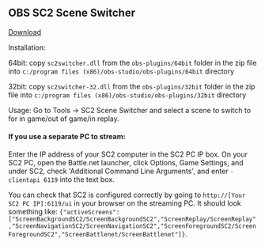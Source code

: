 ## OBS SC2 Scene Switcher

[Download](https://github.com/leigholiver/OBS-SC2Switcher/releases/download/0.4/sc2switcher.zip)

Installation: 

64bit: copy `sc2switcher.dll` from the `obs-plugins/64bit` folder in the zip file into `c:/program files (x86)/obs-studio/obs-plugins/64bit` directory

32bit: copy `sc2switcher-32.dll` from the `obs-plugins/32bit` folder in the zip file into `c:/program files (x86)/obs-studio/obs-plugins/32bit` directory 

Usage: Go to Tools -> SC2 Scene Switcher and select a scene to switch to for in game/out of game/in replay. 

#### If you use a separate PC to stream: 
Enter the IP address of your SC2 computer in the SC2 PC IP box.
On your SC2 PC, open the Battle.net launcher, click Options, Game Settings, and under SC2, check 'Additional Command Line Arguments', and enter `-clientapi 6119` into the text box. 

You can check that SC2 is configured correctly by going to `http://[Your SC2 PC IP]:6119/ui` in your browser on the streaming PC. It should look something like:
`{"activeScreens":["ScreenBackgroundSC2/ScreenBackgroundSC2","ScreenReplay/ScreenReplay","ScreenNavigationSC2/ScreenNavigationSC2","ScreenForegroundSC2/ScreenForegroundSC2","ScreenBattlenet/ScreenBattlenet"]}`. 
